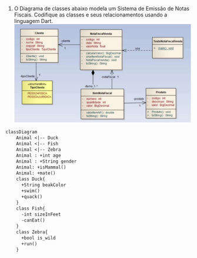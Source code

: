 1. O Diagrama de classes abaixo modela um Sistema de Emissão de Notas Fiscais. Codifique as classes e seus relacionamentos usando a linguagem Dart.
![Diagrama de classes](/img/avaliacao-08-diagrama.png)

```mermaid
classDiagram
    Animal <|-- Duck
    Animal <|-- Fish
    Animal <|-- Zebra
    Animal : +int age
    Animal : +String gender
    Animal: +isMammal()
    Animal: +mate()
    class Duck{
      +String beakColor
      +swim()
      +quack()
    }
    class Fish{
      -int sizeInFeet
      -canEat()
    }
    class Zebra{
      +bool is_wild
      +run()
    }
```

